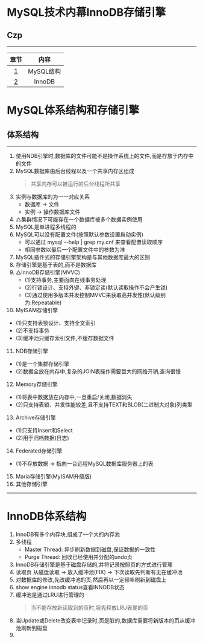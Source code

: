 # MySQL技术内幕InnoDB存储引擎
## Czp
---

章节 | 内容
:---: | :---:
[1](#MySQL体系结构和存储引擎) | MySQL结构
[2](#InnoDB体系结构)| InnoDB


# MySQL体系结构和存储引擎
## 体系结构
---

1. 使用NDB引擎时,数据库的文件可能不是操作系统上的文件,而是存放于内存中的文件
2. MySQL数据库由后台线程以及一个共享内存区组成
   > 共享内存可以被运行的后台线程所共享
3. 实例与数据库的为一一对应关系   
   * 数据库 → 文件   
   * 实例 → 操作数据库文件   
4. △集群情况下可能存在一个数据库被多个数据实例使用
5. MySQL是单进程多线程的
6. MySQL可以没有配置文件(按照默认参数设置启动实例)
   * 可以通过 mysql --help | grep my.cnf 来查看配置读取顺序
   * 相同参数以最后一个配置文件中的参数为准
7. MySQL插件式的存储引擎架构是与其他数据库最大的区别
8. 存储引擎是基于表的,而不是数据库
9. △InnoDB存储引擎(MVVC)
   * (1)支持事务,主要面向在线事务处理
   * (2)行锁设计、支持外键、非锁定读(默认读取操作不会产生锁)
   * (3)通过使用多版本并发控制MVVC来获取高并发性(默认级别为:Repeatable)
10. MyISAM存储引擎
   * (1)只支持表锁设计、支持全文索引
   * (2)不支持事务
   * (3)缓冲池只缓存索引文件,不缓存数据文件
11. NDB存储引擎
   * (1)是一个集群存储引擎
   * (2)数据全放在内存中,复杂的JOIN表操作需要巨大的网络开销,查询很慢
12. Memory存储引擎
   * (1)将表中数据放在内存中,一旦重启/关闭,数据消失
   * (2)只支持表锁、并发性能较差,且不支持TEXT和BLOB(二进制大对象)列类型
13. Archive存储引擎
   * (1)只支持Insert和Select
   * (2)用于归档数据(日志)
14. Federated存储引擎
   * (1)不存放数据 → 指向一台远程MySQL数据库服务器上的表
15. Maria存储引擎(MyISAM升级版)
16. 其他存储引擎
---
# InnoDB体系结构
1. InnoDB有多个内存块,组成了一个大的内存池
2. 多线程
   * Master Thread: 异步刷新数据到磁盘,保证数据的一致性
   * Purge Thread: 回收已经使用并分配的undo页
3. InnoDB存储引擎是基于磁盘存储的,并将记录按照页的方式进行管理
4. 读取页
    从磁盘读取 → 放入缓冲池(FIX) → 下次读取先判断有无在缓冲池
5. 对数据库的修改,先改缓冲池的页,然后再以一定频率刷新到磁盘上
6. show engine innodb status查看INNODB状态
7. 缓冲池是通过LRU进行管理的
   > 当不能存放新读取到的页时,将先释放LRU表尾的页
8. 当Update或Delete改变表中记录时,页是脏的,数据库需要将新版本的页从缓冲池刷新到磁盘
9. 
